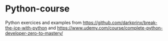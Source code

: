 # Python-course
Python exercices and examples from https://github.com/darkprinx/break-the-ice-with-python and 
https://www.udemy.com/course/complete-python-developer-zero-to-mastery/
